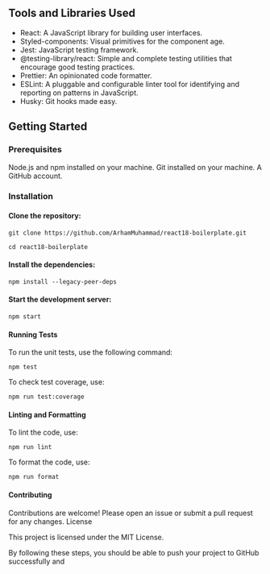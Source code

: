 ## Tools and Libraries Used

-   React: A JavaScript library for building user interfaces.
-   Styled-components: Visual primitives for the component age.
-   Jest: JavaScript testing framework.
-   @testing-library/react: Simple and complete testing utilities that encourage good testing practices.
-   Prettier: An opinionated code formatter.
-   ESLint: A pluggable and configurable linter tool for identifying and reporting on patterns in JavaScript.
-   Husky: Git hooks made easy.

## Getting Started

### Prerequisites

Node.js and npm installed on your machine.
Git installed on your machine.
A GitHub account.

### Installation

#### Clone the repository:

    git clone https://github.com/ArhamMuhammad/react18-boilerplate.git

    cd react18-boilerplate

#### Install the dependencies:

    npm install --legacy-peer-deps

#### Start the development server:

    npm start

#### Running Tests

To run the unit tests, use the following command:

    npm test

To check test coverage, use:

    npm run test:coverage

#### Linting and Formatting

To lint the code, use:

    npm run lint

To format the code, use:

    npm run format

#### Contributing

Contributions are welcome! Please open an issue or submit a pull request for any changes. License

This project is licensed under the MIT License.

By following these steps, you should be able to push your project to GitHub successfully and
